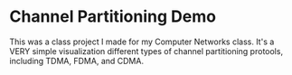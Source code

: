 # Channel Partitioning Demo

This was a class project I made for my Computer Networks class. It's a VERY simple visualization different types of channel partitioning protools, including TDMA, FDMA, and CDMA.
